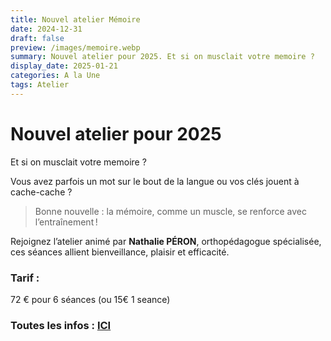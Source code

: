 ```yaml
---
title: Nouvel atelier Mémoire
date: 2024-12-31
draft: false
preview: /images/memoire.webp
summary: Nouvel atelier pour 2025. Et si on musclait votre memoire ?
display_date: 2025-01-21
categories: A la Une
tags: Atelier
---
```



# Nouvel atelier pour 2025 

Et si on musclait votre memoire ?

Vous avez parfois un mot sur le bout de la langue ou vos clés jouent à cache-cache ?

> Bonne nouvelle : la mémoire, comme un muscle, se renforce avec l’entraînement !

Rejoignez l’atelier animé par **Nathalie PÉRON**, orthopédagogue spécialisée, ces séances allient bienveillance, plaisir et efficacité.


### Tarif : 
72 € pour 6 séances (ou 15€ 1 seance)

### Toutes les infos : [ICI](/ateliers/memoire)

